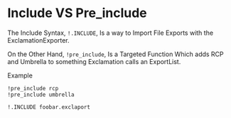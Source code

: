 # Include VS Pre_include
The Include Syntax, `!.INCLUDE`, Is a way to Import File Exports with the ExclamationExporter.

On the Other Hand, `!pre_include`, Is a Targeted Function Which adds RCP and Umbrella to something Exclamation calls an ExportList.

Example

```
!pre_include rcp
!pre_include umbrella

!.INCLUDE foobar.exclaport
```
